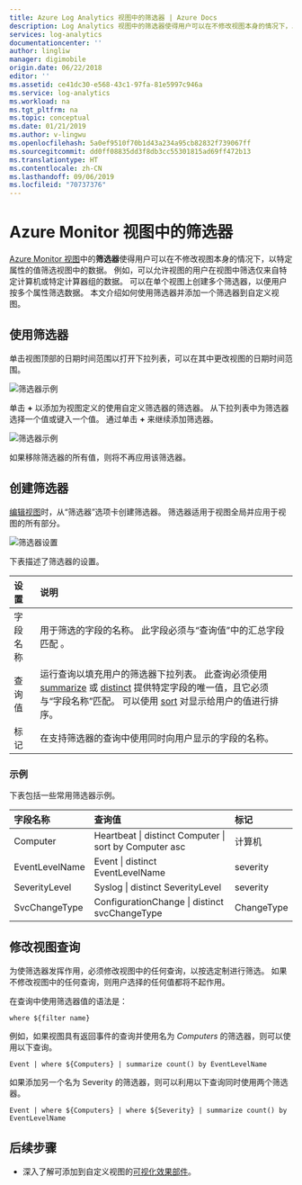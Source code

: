 ```yaml
---
title: Azure Log Analytics 视图中的筛选器 | Azure Docs
description: Log Analytics 视图中的筛选器使得用户可以在不修改视图本身的情况下，以特定属性的值筛选数据。  本文介绍如何使用筛选器并添加一个筛选器到自定义视图。
services: log-analytics
documentationcenter: ''
author: lingliw
manager: digimobile
origin.date: 06/22/2018
editor: ''
ms.assetid: ce41dc30-e568-43c1-97fa-81e5997c946a
ms.service: log-analytics
ms.workload: na
ms.tgt_pltfrm: na
ms.topic: conceptual
ms.date: 01/21/2019
ms.author: v-lingwu
ms.openlocfilehash: 5a0ef9510f70b1d43a234a95cb82832f739067ff
ms.sourcegitcommit: dd0ff08835dd3f8db3cc55301815ad69ff472b13
ms.translationtype: HT
ms.contentlocale: zh-CN
ms.lasthandoff: 09/06/2019
ms.locfileid: "70737376"
---
```

# <a name="filters-in-azure-monitor-views"></a>Azure Monitor 视图中的筛选器
[Azure Monitor 视图](view-designer.md)中的**筛选器**使得用户可以在不修改视图本身的情况下，以特定属性的值筛选视图中的数据。  例如，可以允许视图的用户在视图中筛选仅来自特定计算机或特定计算器组的数据。  可以在单个视图上创建多个筛选器，以便用户按多个属性筛选数据。  本文介绍如何使用筛选器并添加一个筛选器到自定义视图。

## <a name="using-a-filter"></a>使用筛选器
单击视图顶部的日期时间范围以打开下拉列表，可以在其中更改视图的日期时间范围。

![筛选器示例](media/view-designer-filters/filters-example-time.png)

单击 **+** 以添加为视图定义的使用自定义筛选器的筛选器。 从下拉列表中为筛选器选择一个值或键入一个值。 通过单击 **+** 来继续添加筛选器。 


![筛选器示例](media/view-designer-filters/filters-example-custom.png)

如果移除筛选器的所有值，则将不再应用该筛选器。


## <a name="creating-a-filter"></a>创建筛选器

[编辑视图](view-designer.md)时，从“筛选器”选项卡创建筛选器。   筛选器适用于视图全局并应用于视图的所有部分。  

![筛选器设置](media/view-designer-filters/filters-settings.png)

下表描述了筛选器的设置。

| 设置 | 说明 |
|:---|:---|
| 字段名称 | 用于筛选的字段的名称。  此字段必须与“查询值”中的汇总字段匹配  。 |
| 查询值 | 运行查询以填充用户的筛选器下拉列表。  此查询必须使用 [summarize](https://docs.microsoft.com/azure/kusto/query/summarizeoperator) 或 [distinct](https://docs.microsoft.com/azure/kusto/query/distinctoperator) 提供特定字段的唯一值，且它必须与“字段名称”匹配。   可以使用 [sort](https://docs.microsoft.com/azure/kusto/query/sortoperator) 对显示给用户的值进行排序。 |
| 标记 | 在支持筛选器的查询中使用同时向用户显示的字段的名称。 |

### <a name="examples"></a>示例

下表包括一些常用筛选器示例。  

| 字段名称 | 查询值 | 标记 |
|:--|:--|:--|
| Computer   | Heartbeat &#124; distinct Computer &#124; sort by Computer asc | 计算机 |
| EventLevelName | Event &#124; distinct EventLevelName | severity |
| SeverityLevel | Syslog &#124; distinct SeverityLevel | severity |
| SvcChangeType | ConfigurationChange &#124; distinct svcChangeType | ChangeType |


## <a name="modify-view-queries"></a>修改视图查询

为使筛选器发挥作用，必须修改视图中的任何查询，以按选定制进行筛选。  如果不修改视图中的任何查询，则用户选择的任何值都将不起作用。

在查询中使用筛选器值的语法是： 

    where ${filter name}  

例如，如果视图具有返回事件的查询并使用名为 _Computers_ 的筛选器，则可以使用以下查询。

    Event | where ${Computers} | summarize count() by EventLevelName

如果添加另一个名为 Severity 的筛选器，则可以利用以下查询同时使用两个筛选器。

    Event | where ${Computers} | where ${Severity} | summarize count() by EventLevelName

## <a name="next-steps"></a>后续步骤
* 深入了解可添加到自定义视图的[可视化效果部件](view-designer-parts.md)。




